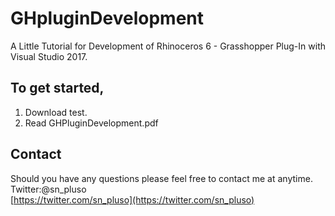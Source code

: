 # GHpluginDevelopment
A Little Tutorial for Development of Rhinoceros 6 - Grasshopper Plug-In with Visual Studio 2017.

## To get started,
1. Download test.  
2. Read GHPluginDevelopment.pdf

## Contact
Should you have any questions please feel free to contact me at anytime.   
Twitter:@sn_pluso  
[https://twitter.com/sn_pluso](https://twitter.com/sn_pluso)
